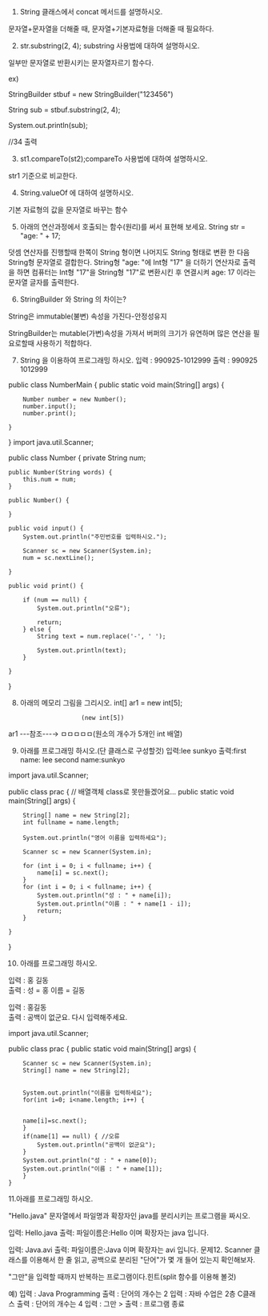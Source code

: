﻿1. String 클래스에서 concat 메서드를 설명하시오.

문자열+문자열을 더해줄 때, 문자열+기본자료형을 더해줄 때 필요하다.




2. str.substring(2, 4); substring 사용법에 대하여 설명하시오.

일부만 문자열로 반환시키는 문자열자르기 함수다.



ex)

StringBuilder stbuf = new StringBuilder("123456")

String sub = stbuf.substring(2, 4);

System.out.println(sub);

//34 출력




3. st1.compareTo(st2);compareTo 사용법에 대하여 설명하시오.

 str1 기준으로 비교한다.


4. String.valueOf 에 대하여 설명하시오.

기본 자료형의 값을 문자열로 바꾸는 함수



5. 아래의 연산과정에서 호출되는 함수(원리)를 써서 표현해 보세요. 
String str = "age: " + 17;

덧셈 연산자를 진행할때 한쪽이 String 형이면 나머지도 String 형태로 변환 한 다음 String형 문자열로 결합한다.
String형 "age: "에 Int형 "17" 을 더하기 연산자로 출력을 하면 컴퓨터는 Int형 "17"을 String형 "17"로 변환시킨 후 연결시켜 age: 17 이라는 문자열 글자를 출력한다. 



6. StringBuilder 와 String 의 차이는?

String은 immutable(불변) 속성을 가진다-안정성유지

StringBuilder는 mutable(가변)속성을 가져서 버퍼의 크기가 유연하며 많은 연산을 필요로할때 사용하기 적합하다.


7. String 을 이용하여 프로그래밍 하시오.
입력 : 990925-1012999 
출력 : 990925 1012999

public class NumberMain {
	public static void main(String[] args) {

		Number number = new Number();
		number.input();
		number.print();

	}
}
import java.util.Scanner;

public class Number {
	private String num;

	public Number(String words) {
		this.num = num;
	}

	public Number() {

	}

	public void input() {
		System.out.println("주민번호를 입력하시오.");

		Scanner sc = new Scanner(System.in);
		num = sc.nextLine();

	}

	public void print() {

		if (num == null) {
			System.out.println("오류");

			return;
		} else {
			String text = num.replace('-', ' ');

			System.out.println(text);
		}

	}
}









8. 아래의 메모리 그림을 그리시오. 
int[] ar1 = new int[5];



                        (new int[5])

  ar1 ---참조---→ ㅁㅁㅁㅁㅁ(원소의 개수가 5개인 int 배열)

 
9. 아래를 프로그래밍 하시오.(단 클래스로 구성할것) 
입력:lee sunkyo 
출력:first name: lee second name:sunkyo



import java.util.Scanner;

public class prac { // 배열객체 class로 못만들겠어요...
	public static void main(String[] args) {

		String[] name = new String[2];
		int fullname = name.length;

		System.out.println("영어 이름을 입력하세요");

		Scanner sc = new Scanner(System.in);

		for (int i = 0; i < fullname; i++) {
			name[i] = sc.next();
		}
		for (int i = 0; i < fullname; i++) {
			System.out.println("성 : " + name[i]);
			System.out.println("이름 : " + name[1 - i]);
			return;
		}

	}

}







10. 아래를 프로그래밍 하시오. 

입력 : 홍 길동  
출력 : 성 = 홍  이름 = 길동  

입력 : 홍길동  
출력 : 공백이 없군요. 다시 입력해주세요.

import java.util.Scanner;

public class prac { 
	public static void main(String[] args) {

		Scanner sc = new Scanner(System.in);
		String[] name = new String[2];

		
		System.out.println("이름을 입력하세요");
		for(int i=0; i<name.length; i++) {
			
		
		name[i]=sc.next();
		}
		if(name[1] == null) { //오류
			System.out.println("공백이 없군요");
		}
		System.out.println("성 : " + name[0]);
		System.out.println("이름 : " + name[1]);
		}
	}


11.아래를 프로그래밍 하시오.

"Hello.java" 문자열에서 파일명과 확장자인 java를 분리시키는 프로그램을 짜시오.

입력: Hello.java
출력: 파일이름은:Hello 이며 확장자는 java 입니다.

입력: Java.avi 
출력: 파일이름은:Java 이며 확장자는 avi 입니다.
문제12. Scanner 클래스를 이용해서 한 줄 읽고, 공백으로 분리된 "단어"가 몇 개 들어 있는지 확인해보자.

   "그만"을 입력할 때까지 반복하는 프로그램이다.힌트(split 함수를 이용해 볼것)

예) 입력 : Java Programming 
출력 : 단어의 개수는 2
입력 : 자바 수업은 2층 C클래스 
출력 : 단어의 개수는 4
입력 : 그만 > 출력 : 프로그램 종료
